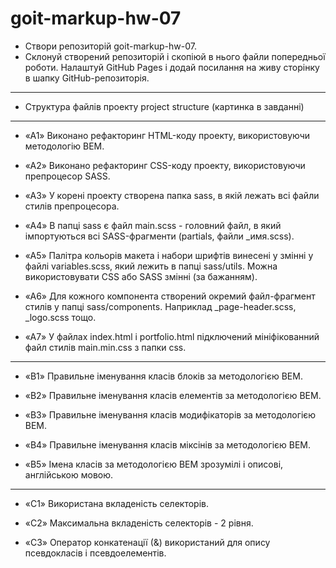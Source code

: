 # goit-markup-hw-07

- Створи репозиторій goit-markup-hw-07.
- Склонуй створений репозиторій і скопіюй в нього файли попередньої роботи.
  Налаштуй GitHub Pages і додай посилання на живу сторінку в шапку GitHub-репозиторія.

---

- Структура файлів проекту project structure (картинка в завданні)

---

- «A1» Виконано рефакторинг HTML-коду проекту, використовуючи методологію BEM.

- «A2» Виконано рефакторинг CSS-коду проекту, використовуючи препроцесор SASS.

- «A3» У корені проекту створена папка sass, в якій лежать всі файли стилів препроцесора.

- «A4» В папці sass є файл main.scss - головний файл, в який імпортуються всі SASS-фрагменти (partials, файли \_имя.scss).

- «A5» Палітра кольорів макета і набори шрифтів винесені у змінні у файлі variables.scss, який лежить в папці sass/utils. Можна використовувати CSS або SASS змінні (за бажанням).

- «A6» Для кожного компонента створений окремий файл-фрагмент стилів у папці sass/components. Наприклад \_page-header.scss, \_logo.scss тощо.

- «A7» У файлах index.html і portfolio.html підключений мініфікованний файл стилів main.min.css з папки css.

---

- «B1» Правильне іменування класів блоків за методологією BEM.

- «B2» Правильне іменування класів елементів за методологією BEM.

- «B3» Правильне іменування класів модифікаторів за методологією BEM.

- «B4» Правильне іменування класів міксінів за методологією BEM.

- «B5» Імена класів за методологією BEM зрозумілі і описові, англійською мовою.

---

- «C1» Використана вкладеність селекторів.

- «C2» Максимальна вкладеність селекторів - 2 рівня.

- «C3» Оператор конкатенації (&) використаний для опису псевдокласів і псевдоелементів.
